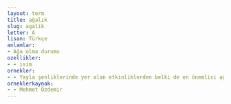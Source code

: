 ```yaml
---
layout: term
title: ağalık
slug: agalik
letter: A
lisan: Türkçe
anlamlar:
- Ağa olma durumu
ozellikler:
- - isim
ornekler:
- - Yayla şenliklerinde yer alan etkinliklerden belki de en önemlisi ağalık seçimidir.
orneklerkaynak:
- - Mehmet Özdemir
---
```

